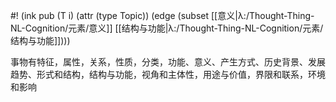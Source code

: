 #! (ink pub (T i) (attr (type Topic)) (edge (subset [[意义|λ:/Thought-Thing-NL-Cognition/元素/意义]] [[结构与功能|λ:/Thought-Thing-NL-Cognition/元素/结构与功能]])))

事物有特征，属性，关系，性质，分类，功能、意义、产生方式、历史背景、发展趋势、形式和结构，结构与功能，视角和主体性，用途与价值，界限和联系，环境和影响
